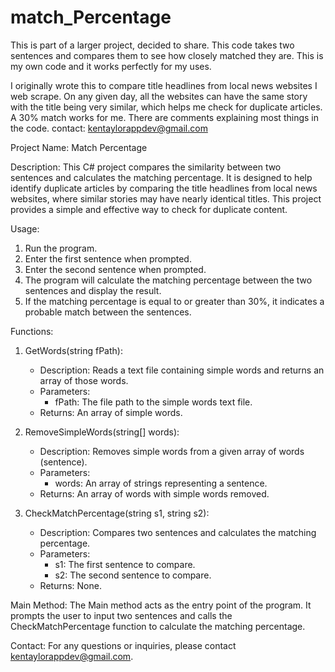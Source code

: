 # match_Percentage
This is part of a larger project, decided to share.
This code takes two sentences and compares them to see how closely matched they are.
This is my own code and it works perfectly for my uses.

I originally wrote this to compare title headlines from local news websites I web scrape.
On any given day, all the websites can have the same story with the title being very similar, which helps me check for duplicate articles.
A 30% match works for me.
There are comments explaining most things in the code.
contact: kentaylorappdev@gmail.com

Project Name: Match Percentage

Description:
This C# project compares the similarity between two sentences and calculates the matching percentage. It is designed to help identify duplicate articles by comparing the title headlines from local news websites, where similar stories may have nearly identical titles. This project provides a simple and effective way to check for duplicate content.

Usage:
1. Run the program.
2. Enter the first sentence when prompted.
3. Enter the second sentence when prompted.
4. The program will calculate the matching percentage between the two sentences and display the result.
5. If the matching percentage is equal to or greater than 30%, it indicates a probable match between the sentences.

Functions:
1. GetWords(string fPath):
   - Description: Reads a text file containing simple words and returns an array of those words.
   - Parameters:
     - fPath: The file path to the simple words text file.
   - Returns: An array of simple words.

2. RemoveSimpleWords(string[] words):
   - Description: Removes simple words from a given array of words (sentence).
   - Parameters:
     - words: An array of strings representing a sentence.
   - Returns: An array of words with simple words removed.

3. CheckMatchPercentage(string s1, string s2):
   - Description: Compares two sentences and calculates the matching percentage.
   - Parameters:
     - s1: The first sentence to compare.
     - s2: The second sentence to compare.
   - Returns: None.

Main Method:
The Main method acts as the entry point of the program. It prompts the user to input two sentences and calls the CheckMatchPercentage function to calculate the matching percentage.

Contact:
For any questions or inquiries, please contact kentaylorappdev@gmail.com.

